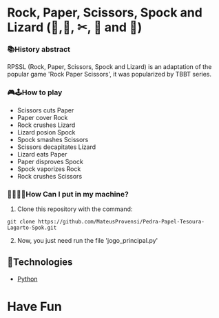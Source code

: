 # Rock, Paper, Scissors, Spock and Lizard (🥌,🧻, ✂, 🖖 and 🦎)

### 📚History abstract

  RPSSL (Rock, Paper, Scissors, Spock and Lizard) is an adaptation of the popular game 'Rock Paper Scissors', it was popularized by TBBT series.

### 🎮🕹How to play

* Scissors cuts Paper
* Paper cover Rock
* Rock crushes Lizard
* Lizard posion Spock
* Spock smashes Scissors
* Scissors decapitates Lizard
* Lizard eats Paper
* Paper disproves Spock
* Spock vaporizes Rock
* Rock crushes Scissors

### 👨‍💻👩‍💻How Can I put in my machine?

1. Clone this repository with the command:
```
git clone https://github.com/MateusProvensi/Pedra-Papel-Tesoura-Lagarto-Spok.git
```
2. Now, you just need run the file 'jogo_principal.py'

## 🔗Technologies

- [Python](https://www.python.org/)

# Have Fun
